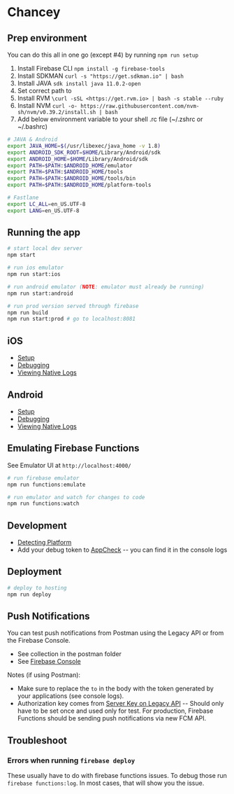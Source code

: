 # Chancey

## Prep environment
You can do this all in one go (except #4) by running `npm run setup`

1. Install Firebase CLI `npm install -g firebase-tools`
2. Install SDKMAN `curl -s "https://get.sdkman.io" | bash`
3. Install JAVA `sdk install java 11.0.2-open`
4. Set correct path to
5. Install RVM `\curl -sSL <https://get.rvm.io> | bash -s stable --ruby`
6. Install NVM `curl -o- https://raw.githubusercontent.com/nvm-sh/nvm/v0.39.2/install.sh | bash`
7. Add below environment variable to your shell .rc file (~/.zshrc or ~/.bashrc)


```sh
# JAVA & Android
export JAVA_HOME=$(/usr/libexec/java_home -v 1.8)
export ANDROID_SDK_ROOT=$HOME/Library/Android/sdk
export ANDROID_HOME=$HOME/Library/Android/sdk
export PATH=$PATH:$ANDROID_HOME/emulator
export PATH=$PATH:$ANDROID_HOME/tools
export PATH=$PATH:$ANDROID_HOME/tools/bin
export PATH=$PATH:$ANDROID_HOME/platform-tools

# Fastlane
export LC_ALL=en_US.UTF-8
export LANG=en_US.UTF-8
```

## Running the app

```sh
# start local dev server
npm start

# run ios emulator
npm run start:ios

# run android emulator (NOTE: emulator must already be running)
npm run start:android

# run prod version served through firebase
npm run build
npm run start:prod # go to localhost:8081
```

## iOS

- [Setup](https://ionicframework.com/docs/developing/ios)
- [Debugging](https://ionicframework.com/docs/developing/ios#debugging-ios-apps)
- [Viewing Native Logs](https://ionicframework.com/docs/developing/ios#viewing-native-logs)

## Android

- [Setup](https://ionicframework.com/docs/developing/android)
- [Debugging](https://ionicframework.com/docs/developing/android#debugging-android-apps)
- [Viewing Native Logs](https://ionicframework.com/docs/developing/android#viewing-native-logs)

## Emulating Firebase Functions

See Emulator UI at `http://localhost:4000/`

```sh
# run firebase emulator
npm run functions:emulate

# run emulator and watch for changes to code
npm run functions:watch
```


## Development

- [Detecting Platform](https://ionicframework.com/docs/core-concepts/cross-platform#platform-detection)
- Add your debug token to [AppCheck](https://console.firebase.google.com/project/tune-363401/appcheck/apps) -- you can find it in the console logs

## Deployment

```sh
# deploy to hosting
npm run deploy
```

## Push Notifications
You can test push notifications from Postman using the Legacy API or from the Firebase Console.
- See collection in the postman folder
- See [Firebase Console](https://console.firebase.google.com/project/tune-363401/notification/compose)

Notes (if using Postman):
- Make sure to replace the `to` in the body with the token generated by your applications (see console logs).
- Authorization key comes from [Server Key on Legacy API](https://console.firebase.google.com/project/tune-363401/settings/cloudmessaging) -- Should only have to be set once and used only for test. For production, Firebase Functions should be sending push notifications via new FCM API.

## Troubleshoot

### Errors when running `firebase deploy`

These usually have to do with firebase functions issues. To debug those run `firebase functions:log`. In most cases, that will show you the issue.